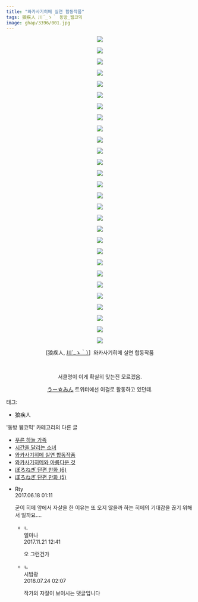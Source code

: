 ```yaml
---
title: "와카사기히메 실연 합동작품"
tags: 狼疾人 川´_ゝ｀ 동방_웹코믹
image: ghap/3396/001.jpg
---
```

<div class="article">
<p style="text-align: center; clear: none; float: none;"><img src="{{ site.nasurl }}/ghap/3396/001.jpg"/></p>
<p style="text-align: center; clear: none; float: none;"><img src="{{ site.nasurl }}/ghap/3396/002.jpg"/></p>
<p style="text-align: center; clear: none; float: none;"><img src="{{ site.nasurl }}/ghap/3396/003.jpg"/></p>
<p style="text-align: center; clear: none; float: none;"><img src="{{ site.nasurl }}/ghap/3396/004.jpg"/></p>
<p style="text-align: center; clear: none; float: none;"><img src="{{ site.nasurl }}/ghap/3396/005.jpg"/></p>
<p style="text-align: center; clear: none; float: none;"><img src="{{ site.nasurl }}/ghap/3396/006.jpg"/></p>
<p style="text-align: center; clear: none; float: none;"><img src="{{ site.nasurl }}/ghap/3396/007.jpg"/></p>
<p style="text-align: center; clear: none; float: none;"><img src="{{ site.nasurl }}/ghap/3396/008.jpg"/></p>
<p style="text-align: center; clear: none; float: none;"><img src="{{ site.nasurl }}/ghap/3396/009.jpg"/></p>
<p style="text-align: center; clear: none; float: none;"><img src="{{ site.nasurl }}/ghap/3396/010.jpg"/></p>
<p style="text-align: center; clear: none; float: none;"><img src="{{ site.nasurl }}/ghap/3396/011.jpg"/></p>
<p style="text-align: center; clear: none; float: none;"><img src="{{ site.nasurl }}/ghap/3396/012.jpg"/></p>
<p style="text-align: center; clear: none; float: none;"><img src="{{ site.nasurl }}/ghap/3396/013.jpg"/></p>
<p style="text-align: center; clear: none; float: none;"><img src="{{ site.nasurl }}/ghap/3396/014.jpg"/></p>
<p style="text-align: center; clear: none; float: none;"><img src="{{ site.nasurl }}/ghap/3396/015.jpg"/></p>
<p style="text-align: center; clear: none; float: none;"><img src="{{ site.nasurl }}/ghap/3396/016.jpg"/></p>
<p style="text-align: center; clear: none; float: none;"><img src="{{ site.nasurl }}/ghap/3396/017.jpg"/></p>
<p style="text-align: center; clear: none; float: none;"><img src="{{ site.nasurl }}/ghap/3396/018.jpg"/></p>
<p style="text-align: center; clear: none; float: none;"><img src="{{ site.nasurl }}/ghap/3396/019.jpg"/></p>
<p style="text-align: center; clear: none; float: none;"><img src="{{ site.nasurl }}/ghap/3396/020.jpg"/></p>
<p style="text-align: center; clear: none; float: none;"><img src="{{ site.nasurl }}/ghap/3396/021.jpg"/></p>
<p style="text-align: center; clear: none; float: none;"><img src="{{ site.nasurl }}/ghap/3396/022.jpg"/></p>
<p style="text-align: center; clear: none; float: none;"><img src="{{ site.nasurl }}/ghap/3396/023.jpg"/></p>
<p style="text-align: center; clear: none; float: none;"><img src="{{ site.nasurl }}/ghap/3396/024.jpg"/></p>
<p style="text-align: center; clear: none; float: none;"><img src="{{ site.nasurl }}/ghap/3396/025.jpg"/></p>
<p style="text-align: center; clear: none; float: none;"><img src="{{ site.nasurl }}/ghap/3396/026.jpg"/></p>
<p style="text-align: center; clear: none; float: none;"><img src="{{ site.nasurl }}/ghap/3396/027.jpg"/></p>
<p style="text-align: center; clear: none; float: none;"><img src="{{ site.nasurl }}/ghap/3396/028.jpg"/></p>
<p style="text-align: center; clear: none; float: none;">[狼疾人, <a class="tx-link" href="https://www.pixiv.net/member.php?id=8988534" target="_blank">川´_ゝ｀）</a>]  와카사기히메 실연 합동작품</p>
<p style="text-align: center; clear: none; float: none;"><br/></p>
<p style="text-align: center; clear: none; float: none;">서클명이 이게 확실히 맞는진 모르겠음.</p>
<p style="text-align: center; clear: none; float: none;"><a class="tx-link" href="https://twitter.com/woominwoomin5" target="_blank">うー☆みん</a> 트위터에선 이걸로 활동하고 있던데.</p>
</div><div class="tagTrail">
<p>태그: </p>
<ul>
<li>狼疾人</li>
</ul>
</div><div class="another">
<p>'동방 웹코믹' 카테고리의 다른 글</p>
<ul>
<li><a href="/2017-06-16-ghap_3398">푸른 하늘 가족</a></li>
<li><a href="/2017-06-16-ghap_3397">시간을 달리는 소녀</a></li>
<li><a href="/2017-06-16-ghap_3396">와카사기히메 실연 합동작품</a></li>
<li><a href="/2017-06-16-ghap_3395">와카사기히메와 아름다운 것</a></li>
<li><a href="/2017-06-16-ghap_3382">ぽろねぎ 단편 만화 (6)</a></li>
<li><a href="/2017-06-16-ghap_3381">ぽろねぎ 단편 만화 (5)</a></li>
</ul>
</div><div class="cb_module cb_fluid">
<div class="cb_wrt cb_profile">
<div class="comment">
<ul>
<li class="cb_thumb_off" id="comment15016151">
<div class="cb_comment_area">
<div class="cb_info_area">
<div class="cb_section">
<span class="cb_nick_name">Rty</span>
</div>
<div class="cb_section">
<span class="cb_date">2017.06.18 01:11 </span>
</div>
</div>
<div class="cb_dsc_comment">
<p class="cb_dsc">
											굳이 히메 앞에서 자살을 한 이유는 또 오지 않을까 하는 히메의 기대감을 끊기 위해서 일까요....
										</p>
</div>
<ul>
<li class="cb_thumb_off" id="comment15134181">
<span class="cb_bu_subnode">ㄴ</span>
<div class="cb_comment_area">
<div class="cb_info_area">
<div class="cb_section">
<span class="cb_nick_name">얼마나</span>
</div>
<div class="cb_section">
<span class="cb_date">2017.11.21 12:41 </span>
</div>
</div>
<div class="cb_dsc_comment">
<p class="cb_dsc">
																오 그런건가 
															</p>
</div>
</div>
</li>
<li class="cb_thumb_off" id="comment15292546">
<span class="cb_bu_subnode">ㄴ</span>
<div class="cb_comment_area">
<div class="cb_info_area">
<div class="cb_section">
<span class="cb_nick_name">시밤쾅</span>
</div>
<div class="cb_section">
<span class="cb_date">2018.07.24 02:07 </span>
</div>
</div>
<div class="cb_dsc_comment">
<p class="cb_dsc">
																작가의 자질이 보이시는 댓글입니다 
															</p>
</div>
</div>
</li>
</ul>
</div></li>
</ul>
</div>
</div><!-- commentList close -->
</div>